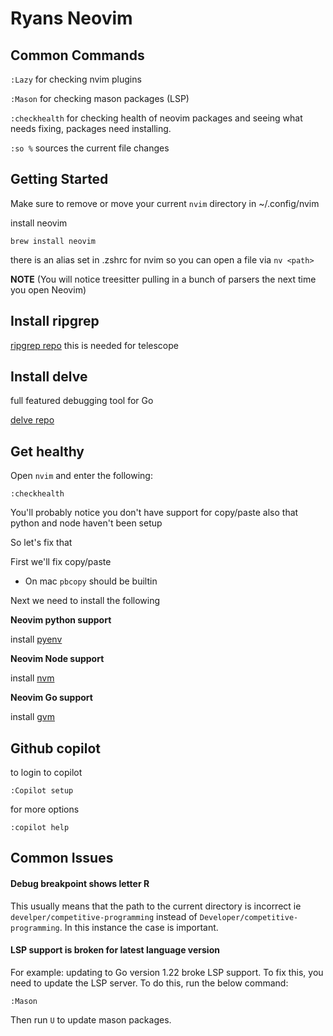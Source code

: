 # Ryans Neovim

## Common Commands

`:Lazy` for checking nvim plugins

`:Mason` for checking mason packages (LSP)

`:checkhealth` for checking health of neovim packages and seeing what needs fixing, packages need installing.

`:so %` sources the current file changes

## Getting Started

Make sure to remove or move your current `nvim` directory in ~/.config/nvim

install neovim

```
brew install neovim
```

there is an alias set in .zshrc for nvim so you can open a file via `nv <path>`

**NOTE** (You will notice treesitter pulling in a bunch of parsers the next time you open Neovim)

## Install ripgrep

[ripgrep repo](https://github.com/BurntSushi/ripgrep#installation) this is needed for telescope

## Install delve

full featured debugging tool for Go

[delve repo](https://github.com/go-delve/delve/tree/master)

## Get healthy

Open `nvim` and enter the following:

```
:checkhealth
```

You'll probably notice you don't have support for copy/paste also that python and node haven't been setup

So let's fix that

First we'll fix copy/paste

- On mac `pbcopy` should be builtin

Next we need to install the following

**Neovim python support**

install [pyenv](https://github.com/pyenv/pyenv)

**Neovim Node support**

install [nvm](https://github.com/nvm-sh/nvm)

**Neovim Go support**

install [gvm](https://github.com/moovweb/gvm)

## Github copilot

to login to copilot

```
:Copilot setup
```

for more options

```
:copilot help
```

## Common Issues

#### Debug breakpoint shows letter R

This usually means that the path to the current directory is incorrect ie `develper/competitive-programming` instead of `Developer/competitive-programming`.
In this instance the case is important.

#### LSP support is broken for latest language version

For example: updating to Go version 1.22 broke LSP support. To fix this, you need to update the LSP server. To do this,
run the below command:

```
:Mason
```

Then run `U` to update mason packages.
